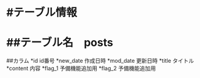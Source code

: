 #テーブル情報
==================================================================
##テーブル名　posts
==================================================================
##カラム
*id id番号
*new_date 作成日時
*mod_date 更新日時
*title タイトル
*content 内容
*flag_1 予備機能追加用
*flag_2 予備機能追加用
